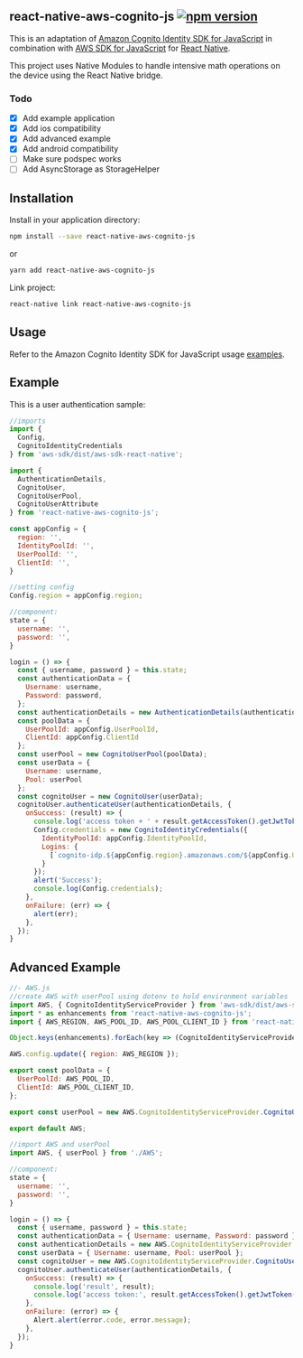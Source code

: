 ## react-native-aws-cognito-js [![npm version](https://badge.fury.io/js/react-native-aws-cognito-js.svg)](http://badge.fury.io/js/react-native-aws-cognito-js)

This is an adaptation of [Amazon Cognito Identity SDK for JavaScript](https://github.com/aws/amazon-cognito-identity-js) in combination with [AWS SDK for JavaScript](https://github.com/aws/aws-sdk-js/tree/react-native) for [React Native](https://github.com/facebook/react-native/).

This project uses Native Modules to handle intensive math operations on the device using the React Native bridge.

### Todo

- [x] Add example application
- [x] Add ios compatibility
- [x] Add advanced example
- [x] Add android compatibility
- [ ] Make sure podspec works
- [ ] Add AsyncStorage as StorageHelper

## Installation

Install in your application directory:

```bash
npm install --save react-native-aws-cognito-js
```

or

```bash
yarn add react-native-aws-cognito-js
```

Link project:

```bash
react-native link react-native-aws-cognito-js
```

## Usage

Refer to the Amazon Cognito Identity SDK for JavaScript usage [examples](https://github.com/aws/amazon-cognito-identity-js#usage).

## Example

This is a user authentication sample:

```js
//imports
import {
  Config,
  CognitoIdentityCredentials
} from 'aws-sdk/dist/aws-sdk-react-native';

import {
  AuthenticationDetails,
  CognitoUser,
  CognitoUserPool,
  CognitoUserAttribute
} from 'react-native-aws-cognito-js';

const appConfig = {
  region: '',
  IdentityPoolId: '',
  UserPoolId: '',
  ClientId: '',
}

//setting config
Config.region = appConfig.region;

//component:
state = {
  username: '',
  password: '',
}

login = () => {
  const { username, password } = this.state;
  const authenticationData = {
    Username: username,
    Password: password,
  };
  const authenticationDetails = new AuthenticationDetails(authenticationData);
  const poolData = {
    UserPoolId: appConfig.UserPoolId,
    ClientId: appConfig.ClientId
  };
  const userPool = new CognitoUserPool(poolData);
  const userData = {
    Username: username,
    Pool: userPool
  };
  const cognitoUser = new CognitoUser(userData);
  cognitoUser.authenticateUser(authenticationDetails, {
    onSuccess: (result) => {
      console.log('access token + ' + result.getAccessToken().getJwtToken());
      Config.credentials = new CognitoIdentityCredentials({
        IdentityPoolId: appConfig.IdentityPoolId,
        Logins: {
          [`cognito-idp.${appConfig.region}.amazonaws.com/${appConfig.UserPoolId}`]: result.getIdToken().getJwtToken()
        }
      });
      alert('Success');
      console.log(Config.credentials);
    },
    onFailure: (err) => {
      alert(err);
    },
  });
}
```

## Advanced Example

```js
//- AWS.js
//create AWS with userPool using dotenv to hold environment variables
import AWS, { CognitoIdentityServiceProvider } from 'aws-sdk/dist/aws-sdk-react-native';
import * as enhancements from 'react-native-aws-cognito-js';
import { AWS_REGION, AWS_POOL_ID, AWS_POOL_CLIENT_ID } from 'react-native-dotenv';

Object.keys(enhancements).forEach(key => (CognitoIdentityServiceProvider[key] = enhancements[key]));

AWS.config.update({ region: AWS_REGION });

export const poolData = {
  UserPoolId: AWS_POOL_ID,
  ClientId: AWS_POOL_CLIENT_ID,
};

export const userPool = new AWS.CognitoIdentityServiceProvider.CognitoUserPool(poolData);

export default AWS;
```

```js
//import AWS and userPool
import AWS, { userPool } from './AWS';

//component:
state = {
  username: '',
  password: '',
}

login = () => {
  const { username, password } = this.state;
  const authenticationData = { Username: username, Password: password };
  const authenticationDetails = new AWS.CognitoIdentityServiceProvider.AuthenticationDetails(authenticationData);
  const userData = { Username: username, Pool: userPool };
  const cognitoUser = new AWS.CognitoIdentityServiceProvider.CognitoUser(userData);
  cognitoUser.authenticateUser(authenticationDetails, {
    onSuccess: (result) => {
      console.log('result', result);
      console.log('access token:', result.getAccessToken().getJwtToken());
    },
    onFailure: (error) => {
      Alert.alert(error.code, error.message);
    },
  });
}
```
